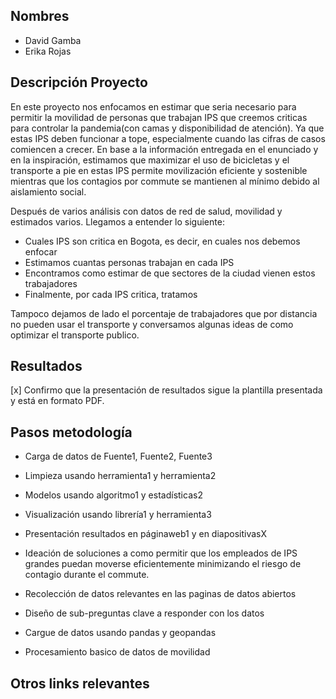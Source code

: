 ## Nombres

- David Gamba
- Erika Rojas

## Descripción Proyecto

En este proyecto nos enfocamos en estimar que seria necesario para permitir la movilidad de personas que trabajan IPS que creemos criticas para controlar la pandemia(con camas y disponibilidad de atención). Ya que estas IPS deben funcionar a tope, especialmente cuando las cifras de casos comiencen a crecer. En base a la información entregada en el enunciado y en la inspiración, estimamos que maximizar el uso de bicicletas y el transporte a pie en estas IPS permite movilización eficiente y sostenible mientras que los contagios por commute se mantienen al mínimo debido al aislamiento social.

Después de varios análisis con datos de red de salud, movilidad y estimados varios. Llegamos a entender lo siguiente:
- Cuales IPS son critica en Bogota, es decir, en cuales nos debemos enfocar
- Estimamos cuantas personas trabajan en cada IPS
- Encontramos como estimar de que sectores de la ciudad vienen estos trabajadores
- Finalmente, por cada IPS critica, tratamos

Tampoco dejamos de lado el porcentaje de trabajadores que por distancia no pueden usar el transporte y conversamos algunas ideas de como optimizar el transporte publico.

## Resultados

[x] Confirmo que la presentación de resultados sigue la plantilla presentada y está en formato PDF.

## Pasos metodología

- Carga de datos de Fuente1, Fuente2, Fuente3
- Limpieza usando herramienta1 y herramienta2
- Modelos usando algoritmo1 y estadísticas2
- Visualización usando librería1 y herramienta3
- Presentación resultados en páginaweb1 y en diapositivasX

- Ideación de soluciones a como permitir que los empleados de IPS grandes puedan moverse eficientemente minimizando el riesgo de contagio durante el commute.
- Recolección de datos relevantes en las paginas de datos abiertos
- Diseño de sub-preguntas clave a responder con los datos
- Cargue de datos usando pandas y geopandas
- Procesamiento basico de datos de movilidad



## Otros links relevantes
